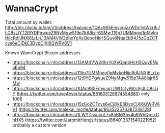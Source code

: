 # WannaCrypt
Total amount by wallet:
http://btc.blockr.io/api/v1/address/balance/1QAc9S5EmycqjzzWDc1yiWzr9jJLC8sLiY,12t9YDPgwueZ9NyMgw519p7AA8isjr6SMw,115p7UMMngoj1pMvkpHijcRdfJNXj6LrLn,13AM4VW2dhxYgXeQepoHkHSQuy6NgaEb94,15zGqZCTcys6eCjDkE3DypCjXi6QWRV6V1

Known WannCrypt Bitcoin addresses
* https://blockchain.info/address/13AM4VW2dhxYgXeQepoHkHSQuy6NgaEb94
* https://blockchain.info/address/115p7UMMngoj1pMvkpHijcRdfJNXj6LrLn
* https://blockchain.info/address/12t9YDPgwueZ9NyMgw519p7AA8isjr6SMw
* https://blockchain.info/address/1QAc9S5EmycqjzzWDc1yiWzr9jJLC8sLiY (https://twitter.com/rove4ever/status/861605126674554880) only 100$
* https://blockchain.info/address/15zGqZCTcys6eCjDkE3DypCjXi6QWRV6V1 (https://twitter.com/malekal_morte/status/863522576387248128)
* https://blockchain.info/address/1LWYDssccuL7v85BM35v4b9WbQoskChHX5 (https://twitter.com/JaromirHorejsi/status/864013371540221952) probably a custom version
